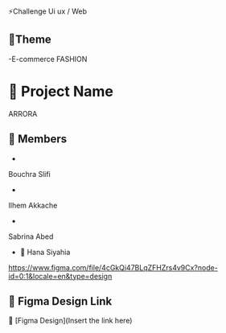 ⚡Challenge Ui ux / Web

## 📝Theme

-E-commerce FASHION
# 📌 Project Name

ARRORA

## 👥 Members

-

Bouchra Slifi

-

Ilhem Akkache

-
Sabrina Abed 


- 🎨 Hana Siyahia

https://www.figma.com/file/4cGkQi47BLqZFHZrs4v9Cx?node-id=0:1&locale=en&type=design

## 🎨 Figma Design Link
🔗 [Figma Design](Insert the link here)
